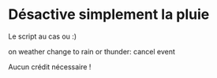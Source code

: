 # Désactive simplement la pluie

Le script au cas ou :)

on weather change to rain or thunder:
	cancel event
  
  Aucun crédit nécessaire !

